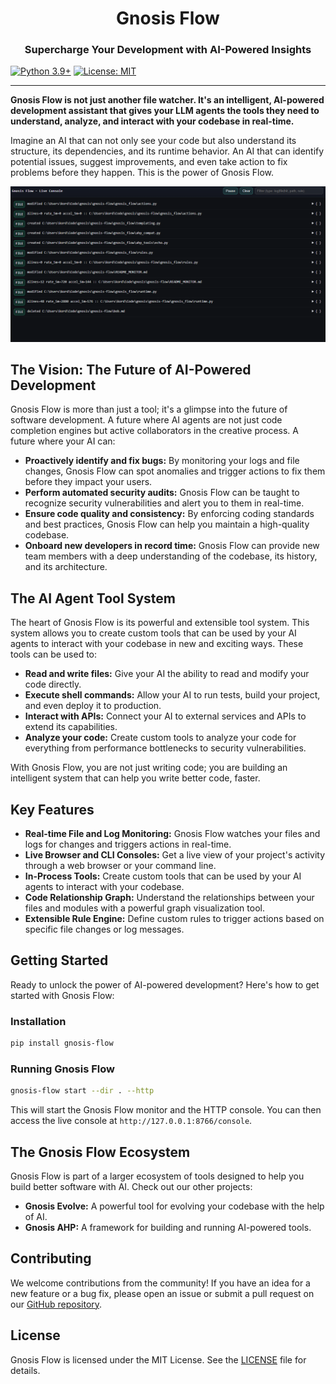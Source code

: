 <div align="center">
  <h1>Gnosis Flow</h1>
  <h3>Supercharge Your Development with AI-Powered Insights</h3>
</div>

[![Python 3.9+](https://img.shields.io/badge/python-3.9+-blue.svg)](https://www.python.org/downloads/release/python-390/)
[![License: MIT](https://img.shields.io/badge/License-MIT-yellow.svg)](https://opensource.org/licenses/MIT)

---

**Gnosis Flow is not just another file watcher. It's an intelligent, AI-powered development assistant that gives your LLM agents the tools they need to understand, analyze, and interact with your codebase in real-time.**

Imagine an AI that can not only see your code but also understand its structure, its dependencies, and its runtime behavior. An AI that can identify potential issues, suggest improvements, and even take action to fix problems before they happen. This is the power of Gnosis Flow.

![Flow Diagram](flow.png)

## The Vision: The Future of AI-Powered Development

Gnosis Flow is more than just a tool; it's a glimpse into the future of software development. A future where AI agents are not just code completion engines but active collaborators in the creative process. A future where your AI can:

*   **Proactively identify and fix bugs:** By monitoring your logs and file changes, Gnosis Flow can spot anomalies and trigger actions to fix them before they impact your users.
*   **Perform automated security audits:** Gnosis Flow can be taught to recognize security vulnerabilities and alert you to them in real-time.
*   **Ensure code quality and consistency:** By enforcing coding standards and best practices, Gnosis Flow can help you maintain a high-quality codebase.
*   **Onboard new developers in record time:** Gnosis Flow can provide new team members with a deep understanding of the codebase, its history, and its architecture.

## The AI Agent Tool System

The heart of Gnosis Flow is its powerful and extensible tool system. This system allows you to create custom tools that can be used by your AI agents to interact with your codebase in new and exciting ways. These tools can be used to:

*   **Read and write files:** Give your AI the ability to read and modify your code directly.
*   **Execute shell commands:** Allow your AI to run tests, build your project, and even deploy it to production.
*   **Interact with APIs:** Connect your AI to external services and APIs to extend its capabilities.
*   **Analyze your code:** Create custom tools to analyze your code for everything from performance bottlenecks to security vulnerabilities.

With Gnosis Flow, you are not just writing code; you are building an intelligent system that can help you write better code, faster.

## Key Features

*   **Real-time File and Log Monitoring:** Gnosis Flow watches your files and logs for changes and triggers actions in real-time.
*   **Live Browser and CLI Consoles:** Get a live view of your project's activity through a web browser or your command line.
*   **In-Process Tools:** Create custom tools that can be used by your AI agents to interact with your codebase.
*   **Code Relationship Graph:** Understand the relationships between your files and modules with a powerful graph visualization tool.
*   **Extensible Rule Engine:** Define custom rules to trigger actions based on specific file changes or log messages.

## Getting Started

Ready to unlock the power of AI-powered development? Here's how to get started with Gnosis Flow:

### Installation

```bash
pip install gnosis-flow
```

### Running Gnosis Flow

```bash
gnosis-flow start --dir . --http
```

This will start the Gnosis Flow monitor and the HTTP console. You can then access the live console at `http://127.0.0.1:8766/console`.

## The Gnosis Flow Ecosystem

Gnosis Flow is part of a larger ecosystem of tools designed to help you build better software with AI. Check out our other projects:

*   **Gnosis Evolve:** A powerful tool for evolving your codebase with the help of AI.
*   **Gnosis AHP:** A framework for building and running AI-powered tools.

## Contributing

We welcome contributions from the community! If you have an idea for a new feature or a bug fix, please open an issue or submit a pull request on our [GitHub repository](https://github.com/kordless/gnosis-flow).

## License

Gnosis Flow is licensed under the MIT License. See the [LICENSE](LICENSE) file for details.